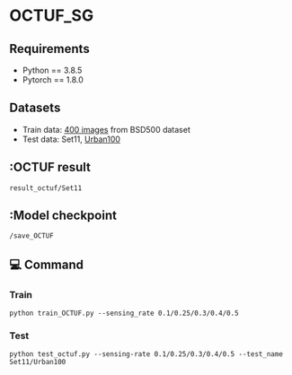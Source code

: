 # OCTUF_SG

## Requirements
- Python == 3.8.5
- Pytorch == 1.8.0

## Datasets
- Train data: [400 images](https://drive.google.com/file/d/1hELlT70R56KIM0VFMAylmRZ5n2IuOxiz/view?usp=sharing) from BSD500 dataset
- Test data: Set11, [Urban100](https://drive.google.com/file/d/1cmYjEJlR2S6cqrPq8oQm3tF9lO2sU0gV/view?usp=sharing)

## :OCTUF result
`result_octuf/Set11`

## :Model checkpoint
`/save_OCTUF`

## :computer: Command
### Train
`python train_OCTUF.py --sensing_rate 0.1/0.25/0.3/0.4/0.5`
### Test
`python test_octuf.py --sensing-rate 0.1/0.25/0.3/0.4/0.5 --test_name Set11/Urban100`